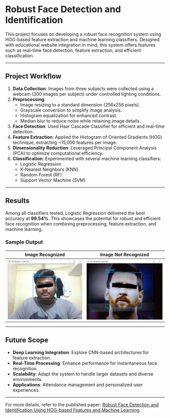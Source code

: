 # Robust Face Detection and Identification

This project focuses on developing a robust face recognition system using HOG-based feature extraction and machine learning classifiers. Designed with educational website integration in mind, this system offers features such as real-time face detection, feature extraction, and efficient classification.

---

## **Project Workflow**

1. **Data Collection**: Images from three subjects were collected using a webcam (300 images per subject) under controlled lighting conditions.
2. **Preprocessing**:
   - Image resizing to a standard dimension (256x256 pixels).
   - Grayscale conversion to simplify image analysis.
   - Histogram equalization for enhanced contrast.
   - Median blur to reduce noise while retaining image details.
3. **Face Detection**: Used Haar Cascade Classifier for efficient and real-time detection.
4. **Feature Extraction**: Applied the Histogram of Oriented Gradients (HOG) technique, extracting ~15,000 features per image.
5. **Dimensionality Reduction**: Leveraged Principal Component Analysis (PCA) to optimize computational efficiency.
6. **Classification**: Experimented with several machine learning classifiers:
   - Logistic Regression
   - K-Nearest Neighbors (KNN)
   - Random Forest (RF)
   - Support Vector Machine (SVM)

---

## **Results**

Among all classifiers tested, Logistic Regression delivered the best accuracy at **99.54%**. This showcases the potential for robust and efficient face recognition when combining preprocessing, feature extraction, and machine learning.

### Sample Output
| Image Recognized     | Image Not Recognized     |
|-----------------------|--------------------------|
| ![Recognized](Images/Recognised.png)      | ![Not Recognized](Images/Not_Recognised.png)     |

---

## **Future Scope**

- **Deep Learning Integration**: Explore CNN-based architectures for feature extraction.
- **Real-Time Processing**: Enhance performance for instantaneous face recognition.
- **Scalability**: Adapt the system to handle larger datasets and diverse environments.
- **Applications**: Attendance management and personalized user experiences.

---

For more details, refer to the published paper: [Robust Face Detection and Identification Using HOG-based Features and Machine Learning](https://doi.org/10.1109/INCOFT60753.2023.10425077). 

